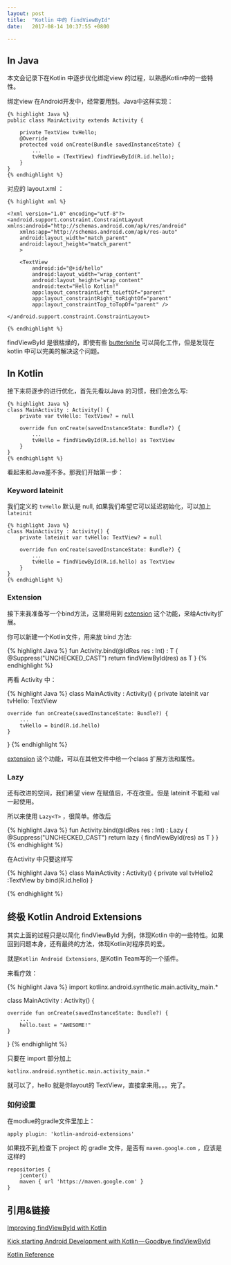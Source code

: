 ```yaml
---
layout: post
title:  "Kotlin 中的 findViewById"
date:   2017-08-14 10:37:55 +0800

---
```


## In Java
本文会记录下在Kotlin 中逐步优化绑定view 的过程，以熟悉Kotlin中的一些特性。

绑定view 在Android开发中，经常要用到。Java中这样实现：


    {% highlight Java %}
    public class MainActivity extends Activity {
    
        private TextView tvHello;
        @Override
        protected void onCreate(Bundle savedInstanceState) {
            ...
            tvHello = (TextView) findViewById(R.id.hello);
        }
    }
    {% endhighlight %}


对应的 layout.xml ：

    {% highlight xml %}

    <?xml version="1.0" encoding="utf-8"?>
    <android.support.constraint.ConstraintLayout xmlns:android="http://schemas.android.com/apk/res/android"
        xmlns:app="http://schemas.android.com/apk/res-auto"
        android:layout_width="match_parent"
        android:layout_height="match_parent"
        >
    
        <TextView
            android:id="@+id/hello"
            android:layout_width="wrap_content"
            android:layout_height="wrap_content"
            android:text="Hello Kotlin!"
            app:layout_constraintLeft_toLeftOf="parent"
            app:layout_constraintRight_toRightOf="parent"
            app:layout_constraintTop_toTopOf="parent" />
    
    </android.support.constraint.ConstraintLayout>

    {% endhighlight %}

findViewById 是很枯燥的，即使有些  [butterknife](http://jakewharton.github.io/butterknife/) 可以简化工作，但是发现在kotlin 中可以完美的解决这个问题。


## In Kotlin

接下来将逐步的进行优化，首先先看以Java 的习惯，我们会怎么写:

    {% highlight Java %}
    class MainActivity : Activity() {
        private var tvHello: TextView? = null
    
        override fun onCreate(savedInstanceState: Bundle?) {
            ...
            tvHello = findViewById(R.id.hello) as TextView
        }
    }
    {% endhighlight %}


看起来和Java差不多。那我们开始第一步：

### Keyword lateinit

我们定义的 `tvHello` 默认是 null, 如果我们希望它可以延迟初始化，可以加上 `lateinit`

    {% highlight Java %}
    class MainActivity : Activity() {
        private lateinit var tvHello: TextView? = null
    
        override fun onCreate(savedInstanceState: Bundle?) {
            ...
            tvHello = findViewById(R.id.hello) as TextView
        }
    }
    {% endhighlight %}

### Extension

接下来我准备写一个bind方法，这里将用到 [extension](https://kotlinlang.org/docs/reference/extensions.html) 这个功能，来给Activity扩展。

你可以新建一个Kotlin文件，用来放 bind 方法:


{% highlight Java %}
fun <T : View> Activity.bind(@IdRes res : Int) : T {
    @Suppress("UNCHECKED_CAST")
    return findViewById(res) as T
}
{% endhighlight %}

再看 Activity 中：

{% highlight Java %}
class MainActivity : Activity() {
    private lateinit var tvHello: TextView

    override fun onCreate(savedInstanceState: Bundle?) {
        ...
        tvHello = bind(R.id.hello)
    }
}
{% endhighlight %}

[extension](https://kotlinlang.org/docs/reference/extensions.html) 这个功能，可以在其他文件中给一个class 扩展方法和属性。

### Lazy

还有改进的空间，我们希望 view 在赋值后，不在改变。但是 lateinit 不能和 val 一起使用。

所以来使用 `Lazy<T>` ，很简单。修改后

{% highlight Java %}
fun <T : View> Activity.bind(@IdRes res : Int) : Lazy<T> {
    @Suppress("UNCHECKED_CAST")
    return lazy { findViewById(res) as T }
}
{% endhighlight %}

在Activity 中只要这样写

{% highlight Java %}
class MainActivity : Activity() {
    private val tvHello2 :TextView by bind(R.id.hello)
}

{% endhighlight %}


## 终极 Kotlin Android Extensions

其实上面的过程只是以简化 findViewById 为例，体现Kotlin 中的一些特性。如果回到问题本身，还有最终的方法，体现Kotlin对程序员的爱。

就是`Kotlin Android Extensions`, 是Kotlin Team写的一个插件。

来看疗效：

{% highlight Java %}
import kotlinx.android.synthetic.main.activity_main.*

class MainActivity : Activity() {

    override fun onCreate(savedInstanceState: Bundle?) {
        ...
        hello.text = "AWESOME!"
    }
}
{% endhighlight %}

只要在 import 部分加上

    kotlinx.android.synthetic.main.activity_main.*

就可以了，hello 就是你layout的 TextView，直接拿来用。。。完了。

### 如何设置

在modlue的gradle文件里加上：

    apply plugin: 'kotlin-android-extensions'

如果找不到,检查下 project 的 gradle 文件，是否有 `maven.google.com` ，应该是这样的

    repositories {
        jcenter()
        maven { url 'https://maven.google.com' }
    }


## 引用&链接
[Improving findViewById with Kotlin](https://medium.com/@quiro91/improving-findviewbyid-with-kotlin-4cf2f8f779bb)

[Kick starting Android Development with Kotlin — Goodbye findViewById](https://android.jlelse.eu/kickstarting-android-development-with-kotlin-goodbye-findviewbyid-6df19e02f378)

[Kotlin Reference](https://kotlinlang.org/docs/reference)